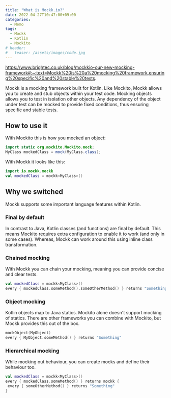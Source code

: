 ```yaml
---
title: "What is Mockk.io?"
date: 2022-04-27T10:47:00+09:00
categories:
  - Memo
tags:
  - Mockk
  - Kotlin
  - Mockito
# header:
#   teaser: /assets/images/code.jpg
---
```


https://www.brightec.co.uk/blog/mockkio-our-new-mocking-framework#:~:text=Mockk%20is%20a%20mocking%20framework,ensuring%20specific%20and%20stable%20tests.

Mockk is a mocking framework built for Kotlin. Like Mockito, Mockk allows you to create and stub objects within your test code. Mocking objects allows you to test in isolation other objects. Any dependency of the object under test can be mocked to provide fixed conditions, thus ensuring specific and stable tests.

## How to use it
With Mockito this is how you mocked an object:
```java
import static org.mockito.Mockito.mock;
MyClass mockedClass = mock(MyClass.class);
```
With Mockk it looks like this:
```kotlin
import io.mockk.mockk
val mockedClass = mockk<MyClass>()
```

## Why we switched
Mockk supports some important language features within Kotlin.

### Final by default
In contrast to Java, Kotlin classes (and functions) are final by default. This means Mockito requires extra configuration to enable it to work (and only in some cases). Whereas, Mockk can work around this using inline class transformation.

### Chained mocking
With Mockk you can chain your mocking, meaning you can provide concise and clear tests.
```kotlin
val mockedClass = mockk<MyClass>()
every { mockedClass.someMethod().someOtherMethod() } returns "Something"
```

### Object mocking
Kotlin objects map to Java statics. Mockito alone doesn't support mocking of statics. There are other frameworks you can combine with Mockito, but Mockk provides this out of the box.
```kotlin
mockObject(MyObject)
every { MyObject.someMethod() } returns "Something"
```

### Hierarchical mocking
While mocking out behaviour, you can create mocks and define their behaviour too.
```kotlin
val mockedClass = mockk<MyClass>()
every { mockedClass.someMethod() } returns mockk {
 every { someOtherMethod() } returns "Something"
}
```